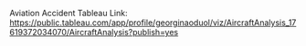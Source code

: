 Aviation Accident
Tableau Link: https://public.tableau.com/app/profile/georginaoduol/viz/AircraftAnalysis_17619372034070/AircraftAnalysis?publish=yes

